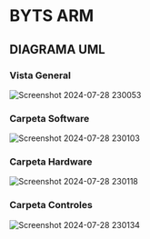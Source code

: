 # BYTS ARM
## DIAGRAMA UML 
### Vista General
![Screenshot 2024-07-28 230053](https://github.com/user-attachments/assets/a0263746-9281-482e-bf95-e6ccf07b9c54)
### Carpeta Software
![Screenshot 2024-07-28 230103](https://github.com/user-attachments/assets/2e7e6869-83a6-4fc0-ba5f-35dc1af5dbeb)
### Carpeta Hardware
![Screenshot 2024-07-28 230118](https://github.com/user-attachments/assets/4a485e44-8044-4e5e-a288-ed3f5967e2f9)
### Carpeta Controles
![Screenshot 2024-07-28 230134](https://github.com/user-attachments/assets/864eb9aa-74c7-4b99-8080-f2182cca38eb)
